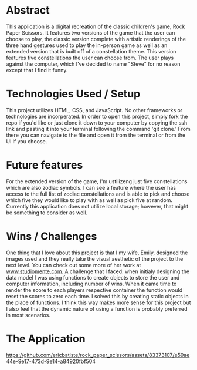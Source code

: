 # Abstract
This application is a digital recreation of the classic children's game, Rock Paper Scissors.  It features two versions of the game that the user can choose to play, the classic version complete with artistic renderings of the three hand gestures used to play the in-person game as well as an extended version that is built off of a constellation theme.  This version features five constellations the user can choose from.  The user plays against the computer, which I've decided to name "Steve" for no reason except that I find it funny.

# Technologies Used / Setup
This project utilizes HTML, CSS, and JavaScript.  No other frameworks or technologies are incorperated.  In order to open this project, simply fork the repo if you'd like or just clone it down to your computer by copying the ssh link and pasting it into your terminal following the command 'git clone.'  From there you can navigate to the file and open it from the terminal or from the UI if you choose.

# Future features
For the extended version of the game, I'm ustilizeng just five constellations which are also zodiac symbols. I can see a feature where the user has access to the full list of zodiac constellations and is able to pick and choose which five they would like to play with as well as pick five at random. Currently this application does not utilize local storage; however, that might be something to consider as well.

# Wins / Challenges
One thing that I love about this project is that I my wife, Emily, designed the images used and they really take the visual aesthetic of the project to the next level. You can check out some more of her work at www.studiomente.com.  A challenge that I faced: when initialy designing the data model I was using functions to create objects to store the user and computer information, including number of wins. When it came time to render the score to each players respective container the function would reset the scores to zero each time. I solved this by creating static objects in the place of functions. I think this way makes more sense for this project but I also feel that the dynamic nature of using a function is probably preferred in most scenarios.

# The Application

https://github.com/ericbatiste/rock_paper_scissors/assets/83373107/e59ae44e-9e17-473d-9e14-a84920fbf504

